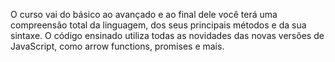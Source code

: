 O curso vai do básico ao avançado e ao final dele você terá uma compreensão total da linguagem, dos seus principais métodos e da sua sintaxe.
O código ensinado utiliza todas as novidades das novas versões de JavaScript, como arrow functions, promises e mais.
